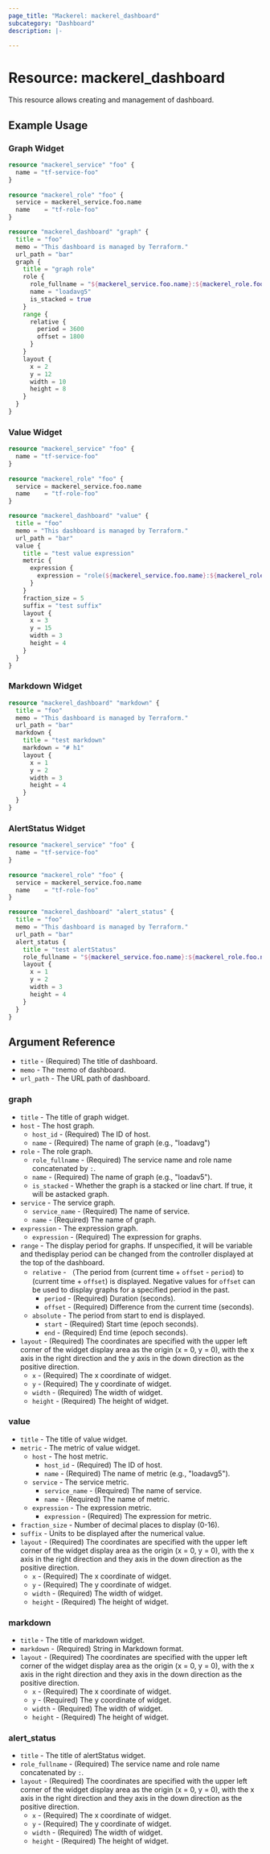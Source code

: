 ```yaml
---
page_title: "Mackerel: mackerel_dashboard"
subcategory: "Dashboard"
description: |-

---
```


# Resource: mackerel_dashboard

This resource allows creating and management of dashboard.

## Example Usage

### Graph Widget

```terraform
resource "mackerel_service" "foo" {
  name = "tf-service-foo"
}
	
resource "mackerel_role" "foo" {
  service = mackerel_service.foo.name
  name    = "tf-role-foo"
}

resource "mackerel_dashboard" "graph" {
  title = "foo"
  memo = "This dashboard is managed by Terraform."
  url_path = "bar"
  graph {
    title = "graph role"
    role {
      role_fullname = "${mackerel_service.foo.name}:${mackerel_role.foo.name}"
      name = "loadavg5"
      is_stacked = true
    }
    range {
      relative {
        period = 3600
        offset = 1800
      }
    }
    layout {
      x = 2
      y = 12
      width = 10
      height = 8
    }
  }
}
```

### Value Widget

```terraform
resource "mackerel_service" "foo" {
  name = "tf-service-foo"
}
	
resource "mackerel_role" "foo" {
  service = mackerel_service.foo.name
  name    = "tf-role-foo"
}

resource "mackerel_dashboard" "value" {
  title = "foo"
  memo = "This dashboard is managed by Terraform."
  url_path = "bar"
  value {
    title = "test value expression"
    metric {
      expression {
        expression = "role(${mackerel_service.foo.name}:${mackerel_role.foo.name}, loadavg5)"
      }
    }
    fraction_size = 5
    suffix = "test suffix"
    layout {
      x = 3
      y = 15
      width = 3
      height = 4
    }
  }
}
```

### Markdown Widget

```terraform
resource "mackerel_dashboard" "markdown" {
  title = "foo"
  memo = "This dashboard is managed by Terraform."
  url_path = "bar"
  markdown {
    title = "test markdown"
    markdown = "# h1"
    layout {
      x = 1
      y = 2
      width = 3
      height = 4
    }
  }
}
```

### AlertStatus Widget

```terraform
resource "mackerel_service" "foo" {
  name = "tf-service-foo"
}
	
resource "mackerel_role" "foo" {
  service = mackerel_service.foo.name
  name    = "tf-role-foo"
}

resource "mackerel_dashboard" "alert_status" {
  title = "foo"
  memo = "This dashboard is managed by Terraform."
  url_path = "bar"
  alert_status {
    title = "test alertStatus"
    role_fullname = "${mackerel_service.foo.name}:${mackerel_role.foo.name}"
    layout {
      x = 1
      y = 2
      width = 3
      height = 4
    }
  }
}
```

## Argument Reference

* `title` - (Required) The title of dashboard.
* `memo` - The memo of dashboard.
* `url_path` - The URL path of dashboard.

### graph

* `title` - The title of graph widget.
* `host` - The host graph.
  * `host_id` - (Required) The ID of host.
  * `name` - (Required) The name of graph (e.g., "loadavg")
* `role` - The role graph.
  * `role_fullname` - (Required) The service name and role name concatenated by `:`.
  * `name` - (Required) The name of graph (e.g., "loadav5").
  * `is_stacked` - Whether the graph is a stacked or line chart. If true, it will be astacked graph.
* `service` - The service graph.
  * `service_name` - (Required) The name of service.
  * `name` - (Required) The name of graph.
* `expression` - The expression graph.
  * `expression` - (Required) The expression for graphs.
* `range` - The display period for graphs. If unspecified, it will be variable and thedisplay period can be changed from the controller displayed at the top of the dashboard.
  * `relative` - （The period from (current time + `offset` - `period`) to (current time + `offset`) is displayed. Negative values for `offset` can be used to display graphs for a specified period in the past.
    * `period` - (Required) Duration (seconds).
    * `offset` - (Required) Difference from the current time (seconds).
  * `absolute` - The period from start to end is displayed.
    * `start` - (Required) Start time (epoch seconds).
    * `end` - (Required) End time (epoch seconds).
* `layout` - (Required) The coordinates are specified with the upper left corner of the widget display area as the origin (x = 0, y = 0), with the x axis in the right direction and the y axis in the down direction as the positive direction.
  * `x` - (Required) The x coordinate of widget.
  * `y` - (Required) The y coordinate of widget.
  * `width` - (Required) The width of widget.
  * `height` - (Required) The height of widget.

### value

* `title` - The title of value widget.
* `metric` - The metric of value widget.
  * `host` - The host metric.
    * `host_id` - (Required) The ID of host.
    * `name` - (Required) The name of metric (e.g., "loadavg5").
  * `service` - The service metric.
    * `service_name` - (Required) The name of service.
    * `name` - (Required) The name of metric.
  * `expression` - The expression metric.
    * `expression` - (Required) The expression for metric.
* `fraction_size` - Number of decimal places to display (0-16).
* `suffix` - Units to be displayed after the numerical value.
* `layout` - (Required) The coordinates are specified with the upper left corner of the widget display area as the origin (x = 0, y = 0), with the x axis in the right direction and they axis in the down direction as the positive direction.
  * `x` - (Required) The x coordinate of widget.
  * `y` - (Required) The y coordinate of widget.
  * `width` - (Required) The width of widget.
  * `height` - (Required) The height of widget.

### markdown

* `title` - The title of markdown widget.
* `markdown` - (Required) String in Markdown format.
* `layout` - (Required) The coordinates are specified with the upper left corner of the widget display area as the origin (x = 0, y = 0), with the x axis in the right direction and they axis in the down direction as the positive direction.
  * `x` - (Required) The x coordinate of widget.
  * `y` - (Required) The y coordinate of widget.
  * `width` - (Required) The width of widget.
  * `height` - (Required) The height of widget.

### alert_status

* `title` - The title of alertStatus widget.
* `role_fullname` - (Required) The service name and role name concatenated by `:`.
* `layout` - (Required) The coordinates are specified with the upper left corner of the widget display area as the origin (x = 0, y = 0), with the x axis in the right direction and they axis in the down direction as the positive direction.
  * `x` - (Required) The x coordinate of widget.
  * `y` - (Required) The y coordinate of widget.
  * `width` - (Required) The width of widget.
  * `height` - (Required) The height of widget.
